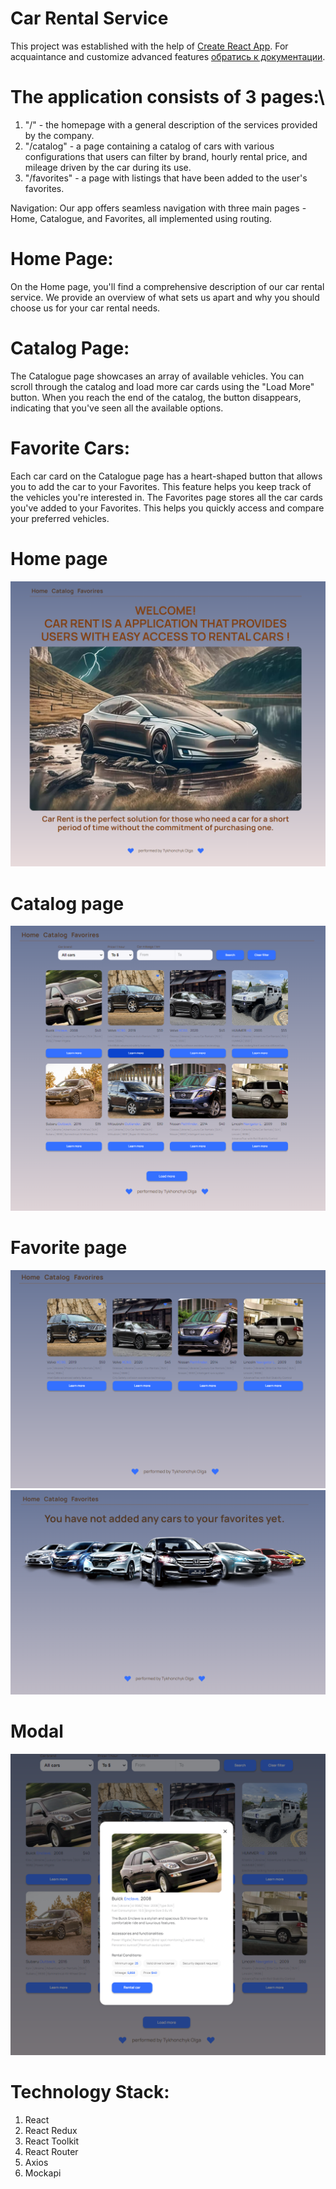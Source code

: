 # Car Rental Service

This project was established with the help of
[Create React App](https://github.com/facebook/create-react-app). For
acquaintance and customize advanced features
[обратись к документации](https://facebook.github.io/create-react-app/docs/getting-started).

# The application consists of 3 pages:\

1. "/" - the homepage with a general description of the services provided by the
   company.
2. "/catalog" - a page containing a catalog of cars with various configurations
   that users can filter by brand, hourly rental price, and mileage driven by
   the car during its use.
3. "/favorites" - a page with listings that have been added to the user's
   favorites.

Navigation: Our app offers seamless navigation with three main pages - Home,
Catalogue, and Favorites, all implemented using routing.

# Home Page:

On the Home page, you'll find a comprehensive description of our car rental
service. We provide an overview of what sets us apart and why you should choose
us for your car rental needs.

# Catalog Page:

The Catalogue page showcases an array of available vehicles. You can scroll
through the catalog and load more car cards using the "Load More" button. When
you reach the end of the catalog, the button disappears, indicating that you've
seen all the available options.

# Favorite Cars:

Each car card on the Catalogue page has a heart-shaped button that allows you to
add the car to your Favorites. This feature helps you keep track of the vehicles
you're interested in. The Favorites page stores all the car cards you've added
to your Favorites. This helps you quickly access and compare your preferred
vehicles.

# Home page

![Home page](./assets/home.png)

# Catalog page

![Catalog page](./assets/catalog.png)

# Favorite page

![Favorite page](./assets/favorites1.png)
![Favorite page](./assets/favorites2.png)

# Modal

![modal](./assets/modal.png)

# Technology Stack:

1. React
2. React Redux
3. React Toolkit
4. React Router
5. Axios
6. Mockapi
